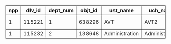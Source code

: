 <table border="1" cellpadding="5" cellspacing="0">
  <thead>
    <tr>
      <th>npp</th>
      <th>dlv_id</th>
      <th>dept_num</th>
      <th>objt_id</th>
      <th>ust_name</th>
      <th>uch_name</th>
      <th>t_ind</th>
      <th>nko_type</th>
      <th>fact_num</th>
      <th>fond_num</th>
      <th>nko_marka</th>
      <th>manufact</th>
      <th>setting_mater</th>
      <th>s_date</th>
      <th>fl_arx</th>
    </tr>
  </thead>
  <tbody>
    <tr>
      <td>1</td>
      <td>115221</td>
      <td>1</td>
      <td>638296</td>
      <td>AVT</td>
      <td>AVT2</td>
      <td>N1</td>
      <td>Pump</td>
      <td>111111</td>
      <td>176502</td>
      <td>NT560</td>
      <td>ОАО "Волгограднефтемаш"</td>
      <td>Ст.25Л ГОСТ 977-88</td>
      <td>31.12.2014</td>
      <td>N</td>
    </tr>
    <tr>
      <td>1</td>
      <td>115232</td>
      <td>2</td>
      <td>138648</td>
      <td>Administration</td>
      <td>Administration</td>
      <td>NG1</td>
      <td>Pump</td>
      <td>222222</td>
      <td>773769</td>
      <td>FLGT 2030</td>
      <td>"ITT Industries" США</td>
      <td>СЧ</td>
      <td>31.12.2005</td>
      <td>N</td>
    </tr>
  </tbody>
</table>